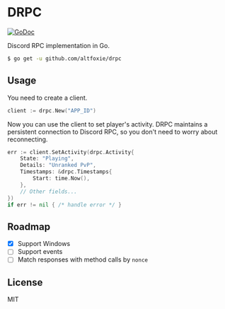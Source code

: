 # DRPC
[![GoDoc](https://godoc.org/github.com/altfoxie/drpc?status.svg)](https://godoc.org/github.com/altfoxie/drpc)

Discord RPC implementation in Go.

```bash
$ go get -u github.com/altfoxie/drpc
```

## Usage
You need to create a client.
```go
client := drpc.New("APP_ID")
```

Now you can use the client to set player's activity. DRPC maintains a persistent connection to Discord RPC, so you don't need to worry about reconnecting.
```go
err := client.SetActivity(drpc.Activity{
    State: "Playing",
    Details: "Unranked PvP",
    Timestamps: &drpc.Timestamps{
        Start: time.Now(),
    },
    // Other fields...
})
if err != nil { /* handle error */ }
```

## Roadmap
 - [x] Support Windows
 - [ ] Support events
 - [ ] Match responses with method calls by `nonce`

## License
MIT
